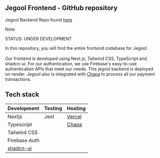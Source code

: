 ## Jegool Frontend - GitHub repository
Jegool Backend Repo found [here](https://github.com/yonaries/jegool-backend)

> [!NOTE]  
> STATUS: UNDER DEVELOPMENT

In this repository, you will find the entire frontend codebase for Jegool.
<br/>
<br/>
Our frontend is developed using Next.js, Tailwind CSS, TypeScript and shadcn-ui.
For our authentication, we use Firebase's easy-to-use authentication APIs that meet our needs.
This jegool backend is deployed on render.
Jegool also is integrated with [Chapa](https://chapa.co) to process all our payment transactions.
<br/>

## Tech stack

|Development                       |Testing   |Hosting                                |
|:---------------------------------|:---------|:--------------------------------------|
|Nextjs                            |Jest      |[Vercel](https://vercel.com)           |
|Typescript                        |          |[Chapa](https://chapa.io)              |
|Tailwind CSS                      |          |                                       |
|Firebase Auth                     |          |                                       |
|[shadcn-ui](https://ui.shadcn.com)|          |                                       |
